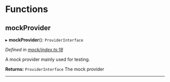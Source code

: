 

# Functions

<a id="mockprovider"></a>

##  mockProvider

▸ **mockProvider**(): `ProviderInterface`

*Defined in [mock/index.ts:18](https://github.com/polkadot-js/api/blob/4748e8c/packages/rpc-provider/src/mock/index.ts#L18)*

A mock provider mainly used for testing.

**Returns:** `ProviderInterface`
The mock provider

___

